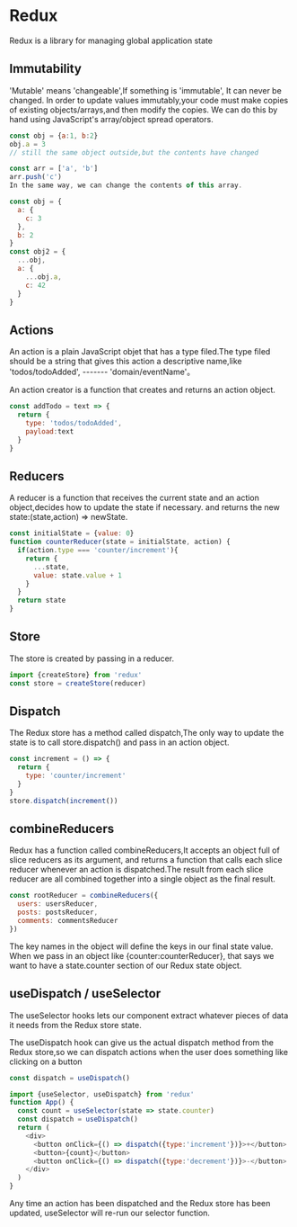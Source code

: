 # Redux

  Redux is a library for managing global application state

## Immutability

  'Mutable' means 'changeable',If something is 'immutable', It can never be changed.
  In order to update values immutably,your code must make copies of existing objects/arrays,and then modify the copies. We can do this by hand using JavaScript's array/object spread operators.
```js
const obj = {a:1, b:2}
obj.a = 3
// still the same object outside,but the contents have changed

const arr = ['a', 'b']
arr.push('c')
In the same way, we can change the contents of this array.
```
```js
const obj = {
  a: {
    c: 3
  },
  b: 2
}
const obj2 = {
  ...obj,
  a: {
    ...obj.a,
    c: 42
  }
}
```
## Actions

  An action is a plain JavaScript objet that has a type filed.The type filed should be a string that gives this 
  action a descriptive name,like 'todos/todoAdded', ------- 'domain/eventName'。

  An action creator is a function that creates and returns an action object.
```js
const addTodo = text => {
  return {
    type: 'todos/todoAdded',
    payload:text
  }
}
```
## Reducers

  A reducer is a function that receives the current state and an action object,decides how to update the state if necessary.
  and returns the new state:(state,action) => newState.
```js
const initialState = {value: 0}
function counterReducer(state = initialState, action) {
  if(action.type === 'counter/increment'){
    return {
      ...state,
      value: state.value + 1
    }
  }
  return state
}
```
## Store

  The store is created by passing in a reducer.
```js
import {createStore} from 'redux'
const store = createStore(reducer)
```
## Dispatch

  The Redux store has a method called dispatch,The only way to update the state is to call store.dispatch()
  and pass in an action object.
```js
const increment = () => {
  return {
    type: 'counter/increment'
  }
}
store.dispatch(increment())
```
## combineReducers

  Redux has a function called combineReducers,It accepts an object full of slice reducers as its argument, and returns a
  function that calls each slice reducer whenever an action is dispatched.The result from each slice reducer are all combined
  together into a single object as the final result.
```js
const rootReducer = combineReducers({
  users: usersReducer,
  posts: postsReducer,
  comments: commentsReducer
})
```
  The key names in the object will define the keys in our final state value. When we pass in an object like {counter:counterReducer},
  that says we want to have a state.counter section of our Redux state object.

## useDispatch / useSelector

  The useSelector hooks lets our component extract whatever pieces of data it needs from the Redux store state.

  The useDispatch hook can give us the actual dispatch method from the Redux store,so we can dispatch actions when the user does
  something like clicking on a button
```js
const dispatch = useDispatch()
```
```js
import {useSelector, useDispatch} from 'redux'
function App() {
  const count = useSelector(state => state.counter)
  const dispatch = useDispatch()
  return (
    <div>
      <button onClick={() => dispatch({type:'increment'})}>+</button>
      <button>{count}</button>
      <button onClick={() => dispatch({type:'decrement'})}>-</button>
    </div>
  )
}
```
  Any time an action has been dispatched and the Redux store has been updated, useSelector will re-run our selector function.

